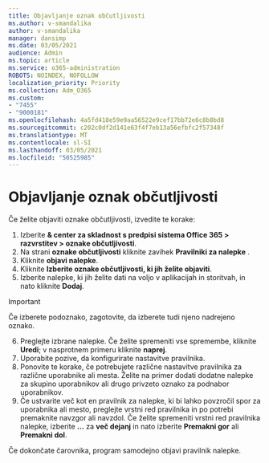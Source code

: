```yaml
---
title: Objavljanje oznak občutljivosti
ms.author: v-smandalika
author: v-smandalika
manager: dansimp
ms.date: 03/05/2021
audience: Admin
ms.topic: article
ms.service: o365-administration
ROBOTS: NOINDEX, NOFOLLOW
localization_priority: Priority
ms.collection: Adm_O365
ms.custom:
- "7455"
- "9000181"
ms.openlocfilehash: 4a5fd418e59e9aa56522e9cef17bb72e6c8b8bd8
ms.sourcegitcommit: c202c0df2d141e63f4f7eb13a56efbfc2f57348f
ms.translationtype: MT
ms.contentlocale: sl-SI
ms.lasthandoff: 03/05/2021
ms.locfileid: "50525985"
---
```

# <a name="publish-sensitivity-labels"></a>Objavljanje oznak občutljivosti

Če želite objaviti oznake občutljivosti, izvedite te korake:

1. Izberite **& center za skladnost s predpisi sistema Office 365 > razvrstitev > oznake občutljivosti**.
2. Na strani **oznake občutljivosti** kliknite zavihek **Pravilniki za nalepke** .
3. Kliknite **objavi nalepke**.
4. Kliknite **Izberite oznake občutljivosti, ki jih želite objaviti**. 
5. Izberite nalepke, ki jih želite dati na voljo v aplikacijah in storitvah, in nato kliknite **Dodaj**.
> [!IMPORTANT]
> Če izberete podoznako, zagotovite, da izberete tudi njeno nadrejeno oznako.
6. Preglejte izbrane nalepke. Če želite spremeniti vse spremembe, kliknite **Uredi**; v nasprotnem primeru kliknite **naprej**.
7. Uporabite pozive, da konfigurirate nastavitve pravilnika.
8. Ponovite te korake, če potrebujete različne nastavitve pravilnika za različne uporabnike ali mesta. Želite na primer dodati dodatne nalepke za skupino uporabnikov ali drugo privzeto oznako za podnabor uporabnikov.
9. Če ustvarite več kot en pravilnik za nalepke, ki bi lahko povzročil spor za uporabnika ali mesto, preglejte vrstni red pravilnika in po potrebi premaknite navzgor ali navzdol. Če želite spremeniti vrstni red pravilnika nalepke, izberite **...** za **več dejanj** in nato izberite **Premakni gor** ali **Premakni dol**.

Če dokončate čarovnika, program samodejno objavi pravilnik nalepke.

